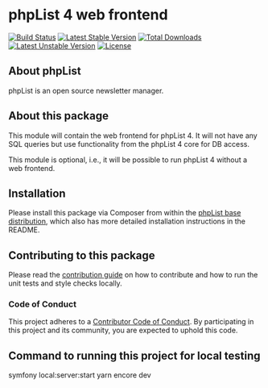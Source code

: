 # phpList 4 web frontend

[![Build Status](https://github.com/phpList/web-frontend/workflows/phpList%20Web%20Frontend%20Build/badge.svg)](https://github.com/phpList/web-frontend/actions)
[![Latest Stable Version](https://poser.pugx.org/phplist/web-frontend/v/stable.svg)](https://packagist.org/packages/phpList/web-frontend)
[![Total Downloads](https://poser.pugx.org/phplist/web-frontend/downloads.svg)](https://packagist.org/packages/phpList/web-frontend)
[![Latest Unstable Version](https://poser.pugx.org/phplist/web-frontend/v/unstable.svg)](https://packagist.org/packages/phpList/web-frontend)
[![License](https://poser.pugx.org/phplist/web-frontend/license.svg)](https://packagist.org/packages/phpList/web-frontend)


## About phpList

phpList is an open source newsletter manager.


## About this package

This module will contain the web frontend for phpList 4. It will not have any
SQL queries but use functionality from the phpList 4 core for DB access.

This module is optional, i.e., it will be possible to run phpList 4 without a
web frontend.


## Installation

Please install this package via Composer from within the
[phpList base distribution](https://github.com/phpList/base-distribution),
which also has more detailed installation instructions in the README.


## Contributing to this package

Please read the [contribution guide](.github/CONTRIBUTING.md) on how to
contribute and how to run the unit tests and style checks locally.

### Code of Conduct

This project adheres to a [Contributor Code of Conduct](CODE_OF_CONDUCT.md).
By participating in this project and its community, you are expected to uphold
this code.

## Command to running this project for local testing

symfony local:server:start
yarn encore dev
